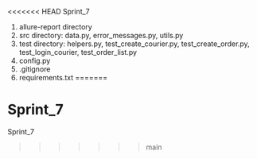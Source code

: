 <<<<<<< HEAD
Sprint_7 
1. allure-report directory
2. src directory: data.py, error_messages.py, utils.py
3. test directory: helpers.py, test_create_courier.py, test_create_order.py, test_login_courier, test_order_list.py
4. config.py 
5. .gitignore
6. requirements.txt
=======
# Sprint_7
Sprint_7
>>>>>>> main
